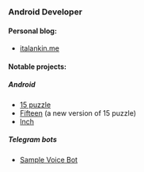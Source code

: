 ### Android Developer

#### Personal blog:
* [italankin.me](https://italankin.me)

#### Notable projects:
##### Android
* [15 puzzle](https://15puzzle.app)
* [Fifteen](https://play.google.com/store/apps/details?id=com.italankin.fifteen2) (a new version of 15 puzzle)
* [lnch](https://play.google.com/store/apps/details?id=com.italankin.lnch)
##### Telegram bots
* [Sample Voice Bot](https://t.me/samplevoicebot)
